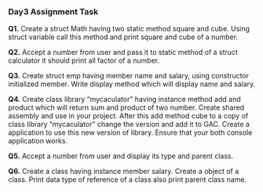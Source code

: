 ### Day3 Assignment Task

**Q1.** Create a struct Math having two static method square and cube. Using struct variable call this method and print square and cube of a number.

**Q2.** Accept a number from user and pass it to static method of a struct calculator it should print all factor of a number.

**Q3.** Create struct emp having member name and salary, using constructor initialized member. Write display method which will display name and salary.

**Q4.** Create class library “mycaculator” having instance method  add and product which will return sum and product of two number.  Create shared assembly and use in your project. After  this add method cube  to a copy of class library “mycaculator” change the version and add it to GAC. Create a application to use this new version of library. Ensure that your both console application works.

**Q5.** Accept a number from user and display its type and parent class.

**Q6.** Create a class having instance member salary. Create a object of a class. Print data type of reference of a class also print parent class name.


